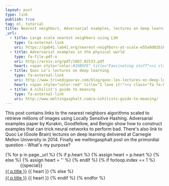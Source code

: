 ```yaml
---
layout: post
type: link
publish: true
tag: ml, tutorial
title: Nearest neighbors, Adversarial examples, lectures on deep learning, guide to meaning
_url:
  - title: Large scale nearest neighbors using LSH
    type: fa-external-link
    uri: https://gab41.lab41.org/nearest-neighbors-at-scale-e55a8d02b16b#.spl95fwkm
  - title: Adversarial examples in the physical world
    type: fa-file-pdf-o
    uri: http://arxiv.org/pdf/1607.02533.pdf
    heart: <span style="color:#19B5FE" title="Fascinating stuff"><i class="fa fa-bolt" aria-hidden="true"></i></span>
  - title: Quoc Le’s lectures on deep learning
    type: fa-external-link
    uri: http://www.trivedigaurav.com/blog/quoc-les-lectures-on-deep-learning/
    heart: <span style="color:red" title="I love it!"><i class="fa fa-heart" aria-hidden="true"></i></span> <span title="Lectures"><i class="fa fa-television" aria-hidden="true"></i></span>
  - title: A nihilist's guide to meaning
    type: fa-external-link
    uri: http://www.meltingasphalt.com/a-nihilists-guide-to-meaning/
---
```

This post contains links to the nearest neighbors algorithms scaled to retrieve millions of images using Locally Sensitive Hashing. Adversarial examples paper by Kurakin, Goodfellow, and Bengio show how to construct examples that can trick neural networks to perform bad. There's also link to Quoc Le (Goole Brain) lectures on deep learning delivered at Carnegie Mellon University in 2014. Finally we meltingasphalt post on the primordial question - What's my purpose?

{% for p in page._url %}
{% if p.heart %}
{% assign heart = p.heart %}
{% else %}
{% assign heart = '' %}
{% endif %}
{% if forloop.index == 1 %}
<span class="date" title="{{specialtitle}}" style="color:#{{specialcolor}}">&nbsp;&nbsp;&nbsp;&nbsp;&nbsp;&nbsp;&nbsp;&nbsp;&nbsp;&nbsp;&nbsp;</span> {{special}}<br/> <a href="{{ p.uri }}" target="_blank" style="line-height:1.5">{{ p.title }}</a> <i class="fa {{ p.type }}" aria-hidden="true"></i> {{ heart }}
{% else %}
<span class="date">&nbsp;&nbsp;&nbsp;&nbsp;&nbsp;&nbsp;&nbsp;&nbsp;&nbsp;&nbsp;&nbsp;</span> <br/> <a href="{{ p.uri }}" target="_blank" style="line-height:1.5">{{ p.title }}</a> <i class="fa {{ p.type }}" aria-hidden="true"></i> {{ heart }}
{% endif %}
{% endfor %}
